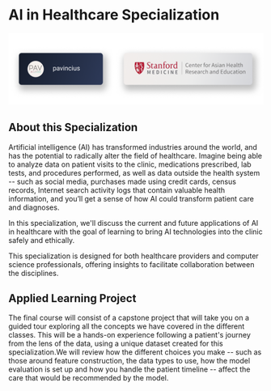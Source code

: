 # AI in Healthcare Specialization

![ai](./public/images/Frame%2010.png)

## About this Specialization

Artificial intelligence (AI) has transformed industries around the world, and has the potential to radically alter the field of healthcare. Imagine being able to analyze data on patient visits to the clinic, medications prescribed, lab tests, and procedures performed, as well as data outside the health system -- such as social media, purchases made using credit cards, census records, Internet search activity logs that contain valuable health information, and you’ll get a sense of how AI could transform patient care and diagnoses.

In this specialization, we'll discuss the current and future applications of AI in healthcare with the goal of learning to bring AI technologies into the clinic safely and ethically.  

This specialization is designed for both healthcare providers and computer science professionals, offering insights to facilitate collaboration between the disciplines.

## Applied Learning Project

The final course will consist of a capstone project that will take you on a guided tour exploring all the concepts we have covered in the different classes. This will be a hands-on experience following a patient's journey from the lens of the data, using a unique dataset created for this specialization.We will review how the different choices you make -- such as those around feature construction, the data types to use, how the model evaluation is set up and how you handle the patient timeline -- affect the care that would be recommended by the model.
